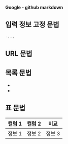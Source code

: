 

 **Google - github markdown**

## 입력 정보 고정 문법
```
-...
```

## URL 문법
[]()

## 목록 문법
-
-

## 표 문법
| 컬럼 1 | 컬럼 2 | 비교 |
| -- | -- | -- |
| 정보 1 | 정보 2 | 정보 3 |